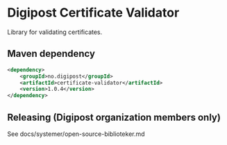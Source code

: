 # Digipost Certificate Validator

Library for validating certificates.

## Maven dependency

```xml
<dependency>
    <groupId>no.digipost</groupId>
    <artifactId>certificate-validator</artifactId>
    <version>1.0.4</version>
</dependency>
```

## Releasing (Digipost organization members only)

See docs/systemer/open-source-biblioteker.md

